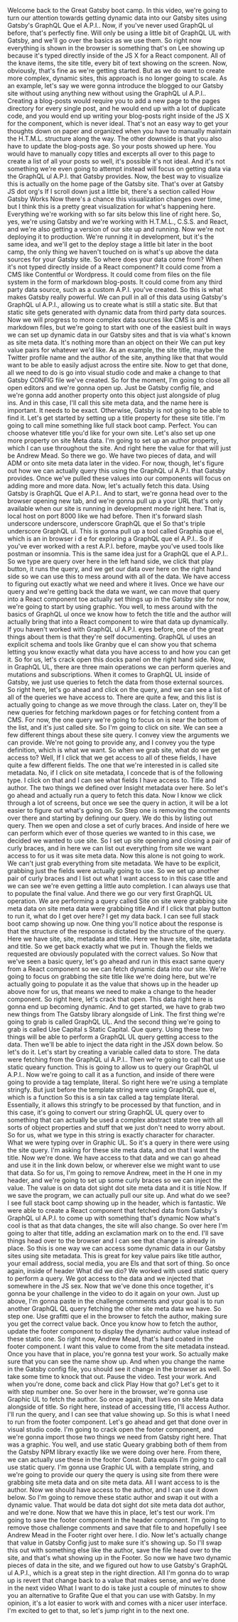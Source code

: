 Welcome back to the Great Gatsby boot camp. In this video, we're going to turn our attention towards getting dynamic data into our Gatsby sites using Gatsby's GraphQL Que el A.P.I.. Now, if you've never used GraphQL ul before, that's perfectly fine. Will only be using a little bit of GraphQL UL with Gatsby, and we'll go over the basics as we use them. So right now everything is shown in the browser is something that's on Lee showing up because it's typed directly inside of the JS X for a React component. All of the knave items, the site title, every bit of text showing on the screen. Now, obviously, that's fine as we're getting started. But as we do want to create more complex, dynamic sites, this approach is no longer going to scale. As an example, let's say we were gonna introduce the blogged to our Gatsby site without using anything new without using the GraphQL ul A.P.I.. Creating a blog-posts would require you to add a new page to the pages directory for every single post, and he would end up with a lot of duplicate code, and you would end up writing your blog-posts right inside of the JS X for the component, which is never ideal. That's not an easy way to get your thoughts down on paper and organized when you have to manually maintain the H.T.M.L. structure along the way. The other downside is that you also have to update the blog-posts age. So your posts showed up here. You would have to manually copy titles and excerpts all over to this page to create a list of all your posts so well, it's possible it's not ideal. And it's not something we're even going to attempt instead will focus on getting data via the GraphQL ul A.P.I. that Gatsby provides. Now, the best way to visualize this is actually on the home page of the Gatsby site. That's over at Gatsby JS dot org's If I scroll down just a little bit, there's a section called How Gatsby Works Now there's a chance this visualization changes over time, but I think this is a pretty great visualization for what's happening here. Everything we're working with so far sits below this line of right here. So, yes, we're using Gatsby and we're working with H.T.M.L., C.S.S. and React, and we're also getting a version of our site up and running. Now we're not deploying it to production. We're running it in development, but it's the same idea, and we'll get to the deploy stage a little bit later in the boot camp, the only thing we haven't touched on is what's up above the data sources for your Gatsby site. So where does your data come from? When it's not typed directly inside of a React component? It could come from a CMS like Contentful or Wordpress. It could come from files on the file system in the form of markdown blog-posts. It could come from any third party data source, such as a custom A.P.I. you've created. So this is what makes Gatsby really powerful. We can pull in all of this data using Gatsby's GraphQL ul A.P.I., allowing us to create what is still a static site. But that static site gets generated with dynamic data from third party data sources. Now we will progress to more complex data sources like CMS is and markdown files, but we're going to start with one of the easiest built in ways we can set up dynamic data in our Gatsby sites and that is via what's known as site meta data. It's nothing more than an object on their We can put key value pairs for whatever we'd like. As an example, the site title, maybe the Twitter profile name and the author of the site, anything like that that would want to be able to easily adjust across the entire site. Now to get that done, all we need to do is go into visual studio code and make a change to that Gatsby CONFIG file we've created. So for the moment, I'm going to close all open editors and we're gonna open up. Just be Gatsby config file, and we're gonna add another property onto this object just alongside of plug ins. And in this case, I'll call this site meta data, and the name here is important. It needs to be exact. Otherwise, Gatsby is not going to be able to find it. Let's get started by setting up a title property for these site title. I'm going to call mine something like full stack boot camp. Perfect. You can choose whatever title you'd like for your own site. Let's also set up one more property on site Meta data. I'm going to set up an author property, which I can use throughout the site. And right here the value for that will just be Andrew Mead. So there we go. We have two pieces of data, and will ADM or onto site meta data later in the video. For now, though, let's figure out how we can actually query this using the GraphQL ul A.P.I. that Gatsby provides. Once we've pulled these values into our components will focus on adding more and more data. Now, let's actually fetch this data. Using Gatsby is GraphQL Que el A.P.I.. And to start, we're gonna head over to the browser opening new tab, and we're gonna pull up a your URL that's only available when our site is running in development mode right here. That is, local host on port 8000 like we had before. Then it's forward slash underscore underscore, underscore GraphQL que el So that's triple underscore GraphQL ul. This is gonna pull up a tool called Graphia que el, which is an in browser i d e for exploring a GraphQL que el A.P.I.. So if you've ever worked with a rest A.P.I. before, maybe you've used tools like postman or insomnia. This is the same idea just for a GraphQL que el A.P.I.. So we type are query over here in the left hand side, we click that play button, it runs the query, and we get our data over here on the right hand side so we can use this to mess around with all of the data. We have access to figuring out exactly what we need and where it lives. Once we have our query and we're getting back the data we want, we can move that query into a React component toe actually set things up in the Gatsby site for now, we're going to start by using graphic. You well, to mess around with the basics of GraphQL ul once we know how to fetch the title and the author will actually bring that into a React component to wire that data up dynamically. If you haven't worked with GraphQL ul A.P.I. eyes before, one of the great things about them is that they're self documenting. GraphQL ul uses an explicit schema and tools like Granby que el can show you that schema letting you know exactly what data you have access to and how you can get it. So for us, let's crack open this docks panel on the right hand side. Now, in GraphQL UL, there are three main operations we can perform queries and mutations and subscriptions. When it comes to GraphQL UL inside of Gatsby, we just use queries to fetch the data from those external sources. So right here, let's go ahead and click on the query, and we can see a list of all of the queries we have access to. There are quite a few, and this list is actually going to change as we move through the class. Later on, they'll be new queries for fetching markdown pages or for fetching content from a CMS. For now, the one query we're going to focus on is near the bottom of the list, and it's just called site. So I'm going to click on site. We can see a few different things about these site query. I convey view the arguments we can provide. We're not going to provide any, and I convey you the type definition, which is what we want. So when we grab site, what do we get access to? Well, If I click that we get access to all of these fields, I have quite a few different fields. The one that we're interested in is called site metadata. No, if I click on site metadata, I concede that is of the following type. I click on that and I can see what fields I have access to. Title and author. The two things we defined over Insight metadata over here. So let's go ahead and actually run a query to fetch this data. Now I know we click through a lot of screens, but once we see the query in action, it will be a lot easier to figure out what's going on. So Step one is removing the comments over there and starting by defining our query. We do this by listing out query. Then we open and close a set of curly braces. And inside of here we can perform which ever of those queries we wanted to in this case, we decided we wanted to use site. So I set up site opening and closing a pair of curly braces, and in here we can list out everything from site we want access to for us it was site meta data. Now this alone is not going to work. We can't just grab everything from site metadata. We have to be explicit, grabbing just the fields were actually going to use. So we set up another pair of curly braces and I list out what I want access to in this case title and we can see we're even getting a little auto completion. I can always use that to populate the final value. And there we go our very first GraphQL UL operation. We are performing a query called Site on site were grabbing site meta data on site meta data were grabbing title And if I click that play button to run it, what do I get over here? I get my data back. I can see full stack boot camp showing up now. One thing you'll notice about the response is that the structure of the response is dictated by the structure of the query. Here we have site, site, metadata and title. Here we have site, site, metadata and title. So we get back exactly what we put in. Though the fields we requested are obviously populated with the correct values. So Now that we've seen a basic query, let's go ahead and run in this exact same query from a React component so we can fetch dynamic data into our site. We're going to focus on grabbing the site title like we're doing here, but we're actually going to populate it as the value that shows up in the header up above now for us, that means we need to make a change to the header component. So right here, let's crack that open. This data right here is gonna end up becoming dynamic. And to get started, we have to grab two new things from The Gatsby library alongside of Link. The first thing we're going to grab is called GraphQL UL. And the second thing we're going to grab is called Use Capital s Static Capital. Que query. Using these two things will be able to perform a GraphQL UL query getting access to the data. Then we'll be able to inject the data right in the JSX down below. So let's do it. Let's start by creating a variable called data to store. The data were fetching from the GraphQL ul A.P.I.. Then we're going to call that use static queary function. This is going to allow us to query our GraphQL ul A.P.I.. Now we're going to call it as a function, and inside of there were going to provide a tag template, literal. So right here we're using a template stringfy. But just before the template string were using GraphQL que el, which is a function So this is a sin tax called a tag template literal. Essentially, it allows this stringfy to be processed by that function, and in this case, it's going to convert our string GraphQL UL query over to something that can actually be used a complex abstract state tree with all sorts of object properties and stuff that we just don't need to worry about. So for us, what we type in this string is exactly character for character. What we were typing over in Graphic UL. So it's a query in there were using the site query. I'm asking for these site meta data, and on that I want the title. Now we're done. We have access to that data and we can go ahead and use it in the link down below, or wherever else we might want to use that data. So for us, I'm going to remove Andrew, meet in the H one in my header, and we're going to set up some curly braces so we can inject the value. The value is on data dot sight dot site meta data and it is title Now. If we save the program, we can actually pull our site up. And what do we see? I see full stack boot camp showing up in the header, which is fantastic. We were able to create a React component that fetched data from Gatsby's GraphQL ul A.P.I. to come up with something that's dynamic Now what's cool is that as that data changes, the site will also change. So over here I'm going to alter that title, adding an exclamation mark on to the end. I'll save things head over to the browser and I can see that change is already in place. So this is one way we can access some dynamic data in our Gatsby sites using site metadata. This is great for key value pairs like title author, your email address, social media, you are Els and that sort of thing. So once again, inside of header What did we dio? We worked with used static query to perform a query. We got access to the data and we injected that somewhere in the JS sex. Now that we've done this once together, it's gonna be your challenge in the video to do it again on your own. Just up above, I'm gonna paste in the challenge comments and your goal is to run another GraphQL QL query fetching the other site meta data we have. So step one. Use grafitti que el in the browser to fetch the author, making sure you get the correct value back. Once you know how to fetch the author, update the footer component to display the dynamic author value instead of these static one. So right now, Andrew Mead, that's hard coated in the footer component. I want this value to come from the site metadata instead. Once you have that in place, you're gonna test your work. So actually make sure that you can see the name show up. And when you change the name in the Gatsby config file, you should see it change in the browser as well. So take some time to knock that out. Pause the video. Test your work. And when you're done, come back and click Play How that go? Let's get to it with step number one. So over here in the browser, we're gonna use Graphic UL to fetch the author. So once again, that lives on site Meta data alongside of title. So right here, instead of accessing title, I'll access Author. I'll run the query, and I can see that value showing up. So this is what I need to run from the footer component. Let's go ahead and get that done over in visual studio code. I'm going to crack open the footer component, and we're gonna import those two things we need from Gatsby right here. That was a graphic. You well, and use static Queary grabbing both of them from the Gatsby NPM library exactly like we were doing over here. From there, we can actually use these in the footer Const. Data equals I'm going to call use static query. I'm gonna use Graphic UL with a template string, and we're going to provide our query the query is using site from there were grabbing site meta data and on site meta data. All I want access to is the author. Now we should have access to the author, and I can use it down below. So I'm going to remove these static author and swap it out with a dynamic value. That would be data dot sight dot site meta data dot author, and we're done. Now that we have this in place, let's test our work. I'm going to save the footer component in the header component. I'm going to remove those challenge comments and save that file to and hopefully I see Andrew Mead in the Footer right over here. I dio. Now let's actually change that value in Gatsby Config just to make sure it's showing up. So I'll swap this out with something else like the author, save the file head over to the site, and that's what showing up in the Footer. So now we have two dynamic pieces of data in the site, and we figured out how to use Gatsby's GraphQL ul A.P.I., which is a great step in the right direction. All I'm gonna do to wrap up is revert that change back to a value that makes sense, and we're done in the next video What I want to do is take just a couple of minutes to show you an alternative to Grafite Que el that you can use with Gatsby. In my opinion, it's a lot easier to work with and comes with a nicer user interface. I'm excited to get to that, so let's jump right in to the next one.